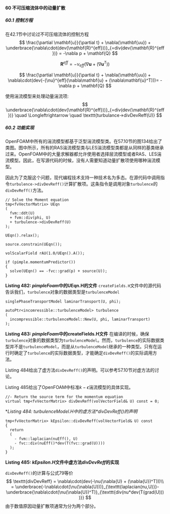 #### 60 不可压缩流体中的动量扩散
##### 60.1 控制方程 
在42.1节中讨论过不可压缩流体的控制方程
$$
\frac{\partial \mathbf{u}}{\partial t} + \nabla(\mathbf{uu}) + \underbrace{\nabla\cdot(dev(\mathbf{R}^{eff}))}_{=div(dev(\mathbf{R}^{eff})} = -\nabla p + \mathbf{Q}
$$

$$
\mathbf{R}^{eff} = -\nu_{eff}(\nabla\mathbf{u} + (\nabla\mathbf{u}^T))
$$

$$
\frac{\partial \mathbf{u}}{\partial t} + \nabla(\mathbf{uu}) + \nabla\cdot(dev(-{\nu}^{eff}(\nabla\mathbf{u} + (\nabla\mathbf{u}^T)))= -\nabla p + \mathbf{Q} 
$$

使用湍流模型来处理动量湍流项:
$$
\underbrace{\nabla\cdot(dev(\mathbf{R}^{eff}))}_{=div(dev(\mathbf{R}^{eff})} \quad  \Longleftrightarrow \quad \texttt{turbulance->divDevReff(U)}
$$
##### 60.2 功能实现
OpenFOAM中所有的湍流模型都基于泛型湍流模型类。在57.10节的图134给出了类图。图中所示，所有的RAS湍流模型类与LES湍流模型类都是从同样的基类继承过来。OpenFOAM中的大量求解器都允许使用者选择层流模型或者RAS、LES湍流模型。因此，在写源代码的时候，没有人需要知道动量扩散项使用哪种湍流模型。

因此为了克服这个问题，现代编程技术支持一种技术名为多态。在源代码中调用指令$\texttt{turbulence->divDevReff()}$计算扩散项。这条指令是调用对象$\texttt{turbulence}$的$\texttt{divDevReff()}$方法。

```
// Solve the Moment equation
tmp<fvVectorMatrix> UEqn
(
  fvm::ddt(U)
  + fvm::div(phi, U)
  + turbulence->divDevReff(U)
);

UEqn().relax();

source.constrain(UEqn());

volScalarField rAU(1.0/UEqn().A());

if (pimple.momentumPredictor())
{
  solve(UEqn() == -fvc::grad(p) + source(U));
}
```
**Listing 482: *pimpleFoam*中的UEqn.H的文件**
$\texttt{createFields.H}$文件中的源代码告诉我们，$\texttt{turbulence}$对象的数据类型是$\texttt{turbulenceModel}$
```
singlePhaseTransportModel laminarTransport(U, phi);

autoPtr<incomressible::turbulenceModel> turbulence
(
  incompressible::turbulenceModel::New(U, phi, laminarTransport)
);
```
**Listing 483: *pimpleFoam*中的createFields.H文件**
在编译的时候，确保$\texttt{turbulence}$对象的数据类型为$\texttt{turbulenceModel}$。然而，$\texttt{turbulence}$的实际数据类型并不是$\texttt{turbulenceModel}$，而是从$\texttt{turbulenceModel}$继承的一种类型。只有在运行时确定了$\texttt{turbulence}$的实际数据类型，才能确定$\texttt{divDevReff()}$的实际调用方法。

Listing 484给出了虚方法$\texttt{divDevReff()}$的声明。可以参考57.10节对虚方法的讨论。

Listing 485给出了OpenFOAM中标准$k-\epsilon$湍流模型的具体实现。

```
//- Return the source term for the momentum equation
virtual tmp<fvVectorMatrix> divDevReff(volVectorField& U) const = 0;
```

**Listing 484: *turbulenceModel.H*中的虚方法*divDevReff()*的声明**

```
tmp<fvVectorMatrix> kEpsilon::divDevReff(volVectorField& U) const
{
  return
  (
    - fvm::laplacian(nuEff(), U)
	- fvc::div(nuEff()*dev(T(fvc::grad(U))))
  );
}
```
**Listing 485: *kEpsilon.H*文件中虚方法*divDevReff*的实现**

$\texttt{divDevReff()}$的计算与公式79等价
$$
\texttt{divDevReff} = \nabla\cdot(dev(-\nu(\nabla{U} + (\nabla{U})^T)))\\
= \underbrace{-\nabla\cdot(\nu(\nabla{U}))}_{\texttt{laplacian(nu,U)}}-\underbrace{\nabla\cdot(\nu(\nabla{U})^T)}_{\texttt{div(nu*dev(T(grad(U))))}}
$$
由于数值原因动量扩散项通常为分为两个部分。
